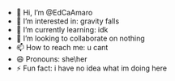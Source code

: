 - 👋 Hi, I’m @EdCaAmaro
- 👀 I’m interested in: gravity falls
- 🌱 I’m currently learning: idk
- 💞️ I’m looking to collaborate on nothing
- 📫 How to reach me: u cant
- 😄 Pronouns: she\her
- ⚡ Fun fact: i have no idea what im doing here

<!---
EdCaAmaro/EdCaAmaro is a ✨ special ✨ repository because its `README.md` (this file) appears on your GitHub profile.
You can click the Preview link to take a look at your changes.
--->
